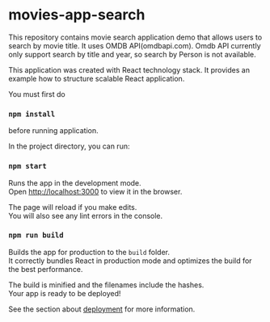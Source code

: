# movies-app-search

This repository contains movie search application demo that allows users to search by movie title. 
It uses OMDB API(omdbapi.com). Omdb API currently only support search by title and year, 
so search by Person is not available. 

This application was created with React technology stack.
It provides an example how to structure scalable React application.

You must first do
### `npm install`
before running application.

In the project directory, you can run:

### `npm start`

Runs the app in the development mode.<br>
Open [http://localhost:3000](http://localhost:3000) to view it in the browser.

The page will reload if you make edits.<br>
You will also see any lint errors in the console.

### `npm run build`

Builds the app for production to the `build` folder.<br>
It correctly bundles React in production mode and optimizes the build for the best performance.

The build is minified and the filenames include the hashes.<br>
Your app is ready to be deployed!

See the section about [deployment](https://facebook.github.io/create-react-app/docs/deployment) for more information.


